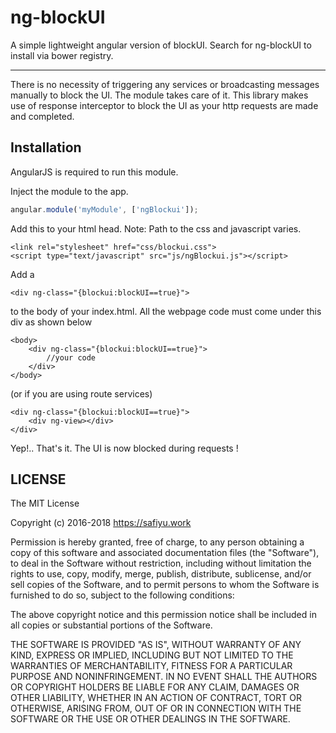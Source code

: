 ng-blockUI
==========

A simple lightweight angular version of blockUI. Search for ng-blockUI to install via bower registry.

***

There is no necessity of triggering any services or broadcasting messages manually to block the UI. The module takes care of it. This library makes use of response interceptor to block the UI as your http requests are made and completed.

## Installation

AngularJS is required to run this module.


Inject the module to the app.
```javascript
angular.module('myModule', ['ngBlockui']);
```

Add this to your html head.
Note: Path to the css and javascript varies.
```
<link rel="stylesheet" href="css/blockui.css">
<script type="text/javascript" src="js/ngBlockui.js"></script>
```

Add a
```
<div ng-class="{blockui:blockUI==true}">
```
to the body of your index.html. All the webpage code must come under this div as shown below
```
<body>
	<div ng-class="{blockui:blockUI==true}">
		//your code
	</div>
</body>
```

(or if you are using route services)

```
<div ng-class="{blockui:blockUI==true}">
	<div ng-view></div>
</div>
```

Yep!.. That's it. The UI is now blocked during requests !

**LICENSE**
-----------

The MIT License

Copyright (c) 2016-2018 https://safiyu.work 

Permission is hereby granted, free of charge, to any person obtaining a copy of this software and associated documentation files (the "Software"), to deal in the Software without restriction, including without limitation the rights to use, copy, modify, merge, publish, distribute, sublicense, and/or sell copies of the Software, and to permit persons to whom the Software is furnished to do so, subject to the following conditions:

The above copyright notice and this permission notice shall be included in all copies or substantial portions of the Software.

THE SOFTWARE IS PROVIDED "AS IS", WITHOUT WARRANTY OF ANY KIND, EXPRESS OR IMPLIED, INCLUDING BUT NOT LIMITED TO THE WARRANTIES OF MERCHANTABILITY, FITNESS FOR A PARTICULAR PURPOSE AND NONINFRINGEMENT. IN NO EVENT SHALL THE AUTHORS OR COPYRIGHT HOLDERS BE LIABLE FOR ANY CLAIM, DAMAGES OR OTHER LIABILITY, WHETHER IN AN ACTION OF CONTRACT, TORT OR OTHERWISE, ARISING FROM, OUT OF OR IN CONNECTION WITH THE SOFTWARE OR THE USE OR OTHER DEALINGS IN THE SOFTWARE.





